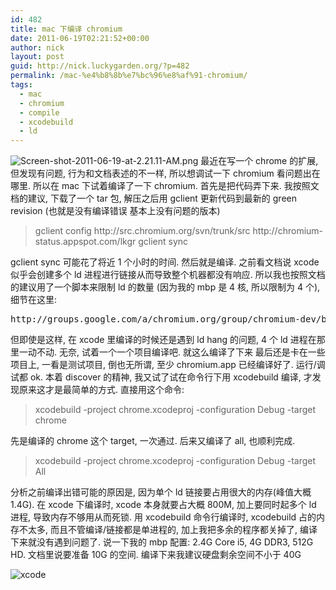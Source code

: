 ```yaml
---
id: 482
title: mac 下编译 chromium
date: 2011-06-19T02:21:52+00:00
author: nick
layout: post
guid: http://nick.luckygarden.org/?p=482
permalink: /mac-%e4%b8%8b%e7%bc%96%e8%af%91-chromium/
tags:
  - mac
  - chromium
  - compile
  - xcodebuild
  - ld
---
```

![Screen-shot-2011-06-19-at-2.21.11-AM.png]({{site.url}}/attachments/2011/06/Screen-shot-2011-06-19-at-2.21.11-AM.png)
最近在写一个 chrome 的扩展, 但发现有问题, 行为和文档表述的不一样, 所以想调试一下 chromium 看问题出在哪里. 所以在 mac 下试着编译了一下 chromium.
首先是把代码弄下来. 我按照文档的建议, 下载了一个 tar 包, 解压之后用 gclient 更新代码到最新的 green revision (也就是没有编译错误 基本上没有问题的版本)
<blockquote>gclient config http://src.chromium.org/svn/trunk/src http://chromium-status.appspot.com/lkgr
gclient sync</blockquote>
gclient sync 可能花了将近 1 个小时的时间.
然后就是编译. 之前看文档说 xcode 似乎会创建多个 ld 进程进行链接从而导致整个机器都没有响应. 所以我也按照文档的建议用了一个脚本来限制 ld 的数量 (因为我的 mbp 是 4 核, 所以限制为 4 个), 细节在这里:
<pre>http://groups.google.com/a/chromium.org/group/chromium-dev/browse_thread/thread/54cf7662fc3ea251/a782d309b03eed79
</pre>
但即使是这样, 在 xcode 里编译的时候还是遇到 ld hang 的问题, 4 个 ld 进程在那里一动不动. 无奈, 试着一个一个项目编译吧. 就这么编译了下来 最后还是卡在一些项目上, 一看是测试项目, 倒也无所谓, 至少 chromium.app 已经编译好了. 运行/调试都 ok.
本着 discover 的精神, 我又试了试在命令行下用 xcodebuild 编译, 才发现原来这才是最简单的方式. 直接用这个命令:
<blockquote>xcodebuild -project chrome.xcodeproj -configuration Debug -target chrome</blockquote>
先是编译的 chrome 这个 target, 一次通过. 后来又编译了 all, 也顺利完成.
<blockquote>xcodebuild -project chrome.xcodeproj -configuration Debug -target All<a href="http://nick.luckygarden.org/wp-content/uploads/2011/06/Screen-shot-2011-06-19-at-2.19.16-AM.png">
</a></blockquote>
分析之前编译出错可能的原因是, 因为单个 ld 链接要占用很大的内存(峰值大概 1.4G). 在 xcode 下编译时, xcode 本身就要占大概 800M, 加上要同时起多个 ld 进程, 导致内存不够用从而死锁. 用 xcodebuild 命令行编译时, xcodebuild 占的内存不太多, 而且不管编译/链接都是单进程的, 加上我把多余的程序都关掉了, 编译下来就没有遇到问题了. 说一下我的 mbp 配置: 2.4G Core i5, 4G DDR3, 512G HD.
文档里说要准备 10G 的空间. 编译下来我建议硬盘剩余空间不小于 40G

![xcode]({{site.url}}/attachments/2011/06/Screen-shot-2011-06-19-at-2.19.16-AM.png)
